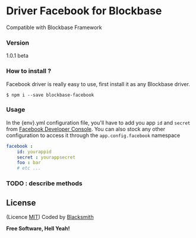 # Driver Facebook for Blockbase
Compatible with Blockbase Framework

### Version
1.0.1 beta

### How to install ?
Facebook driver is really easy to use, first install it as any Blockbase driver.

```shell
$ npm i --save blockbase-facebook
```

### Usage
In the {env}.yml configuration file, you'll have to add you app `id` and `secret` from [Facebook Developer Console](https://developers.facebook.com/apps). You can also stock any other configuration to access it through the `app.config.facebook` namespace
```yml
facebook :
    id: yourappid
    secret : yourappsecret
    foo : bar
    # etc ...
```

### TODO : describe methods

License
----
(Licence [MIT](https://github.com/blacksmithstudio/blockbase-express/blob/master/LICENCE))
Coded by [Blacksmith](https://www.blacksmith.studio)


**Free Software, Hell Yeah!**

[Node.js]:https://nodejs.org/en
[NPM]:https://www.npmjs.com
